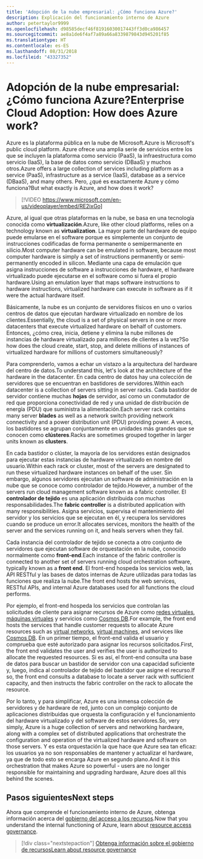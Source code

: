 ```yaml
---
title: 'Adopción de la nube empresarial: ¿Cómo funciona Azure?'
description: Explicación del funcionamiento interno de Azure
author: petertaylor9999
ms.openlocfilehash: d98585decf46f81916030017443ff3d0ca986457
ms.sourcegitcommit: ae8a1de6f4af7a89a66a8339879843d945201f85
ms.translationtype: HT
ms.contentlocale: es-ES
ms.lasthandoff: 08/31/2018
ms.locfileid: "43327352"
---
```

# <a name="enterprise-cloud-adoption-how-does-azure-work"></a><span data-ttu-id="de849-103">Adopción de la nube empresarial: ¿Cómo funciona Azure?</span><span class="sxs-lookup"><span data-stu-id="de849-103">Enterprise Cloud Adoption: How does Azure work?</span></span>

<span data-ttu-id="de849-104">Azure es la plataforma pública en la nube de Microsoft.</span><span class="sxs-lookup"><span data-stu-id="de849-104">Azure is Microsoft's public cloud platform.</span></span> <span data-ttu-id="de849-105">Azure ofrece una amplia serie de servicios entre los que se incluyen la plataforma como servicio (PaaS), la infraestructura como servicio (IaaS), la base de datos como servicio (DBaaS) y muchos otros.</span><span class="sxs-lookup"><span data-stu-id="de849-105">Azure offers a large collection of services including platform as a service (PaaS), infrastructure as a service (IaaS), database as a service (DBaaS), and many others.</span></span> <span data-ttu-id="de849-106">Pero, ¿qué es exactamente Azure y cómo funciona?</span><span class="sxs-lookup"><span data-stu-id="de849-106">But what exactly is Azure, and how does it work?</span></span>

> [!VIDEO https://www.microsoft.com/en-us/videoplayer/embed/RE2ixGo] 

<span data-ttu-id="de849-107">Azure, al igual que otras plataformas en la nube, se basa en una tecnología conocida como **virtualización**.</span><span class="sxs-lookup"><span data-stu-id="de849-107">Azure, like other cloud platforms, relies on a technology known as **virtualization**.</span></span> <span data-ttu-id="de849-108">La mayor parte del hardware de equipo puede emularse en el software porque es simplemente un conjunto de instrucciones codificadas de forma permanente o semipermanente en silicio.</span><span class="sxs-lookup"><span data-stu-id="de849-108">Most computer hardware can be emulated in software, because most computer hardware is simply a set of instructions permanently or semi-permanently encoded in silicon.</span></span> <span data-ttu-id="de849-109">Mediante una capa de emulación que asigna instrucciones de software a instrucciones de hardware, el hardware virtualizado puede ejecutarse en el software como si fuera el propio hardware.</span><span class="sxs-lookup"><span data-stu-id="de849-109">Using an emulation layer that maps software instructions to hardware instructions, virtualized hardware can execute in software as if it were the actual hardware itself.</span></span>

<span data-ttu-id="de849-110">Básicamente, la nube es un conjunto de servidores físicos en uno o varios centros de datos que ejecutan hardware virtualizado en nombre de los clientes.</span><span class="sxs-lookup"><span data-stu-id="de849-110">Essentially, the cloud is a set of physical servers in one or more datacenters that execute virtualized hardware on behalf of customers.</span></span> <span data-ttu-id="de849-111">Entonces, ¿cómo crea, inicia, detiene y elimina la nube millones de instancias de hardware virtualizado para millones de clientes a la vez?</span><span class="sxs-lookup"><span data-stu-id="de849-111">So how does the cloud create, start, stop, and delete millions of instances of virtualized hardware for millions of customers simultaneously?</span></span>

<span data-ttu-id="de849-112">Para comprenderlo, vamos a echar un vistazo a la arquitectura del hardware del centro de datos.</span><span class="sxs-lookup"><span data-stu-id="de849-112">To understand this, let's look at the architecture of the hardware in the datacenter.</span></span>  <span data-ttu-id="de849-113">En cada centro de datos hay una colección de servidores que se encuentran en bastidores de servidores.</span><span class="sxs-lookup"><span data-stu-id="de849-113">Within each datacenter is a collection of servers sitting in server racks.</span></span> <span data-ttu-id="de849-114">Cada bastidor de servidor contiene muchas **hojas** de servidor, así como un conmutador de red que proporciona conectividad de red y una unidad de distribución de energía (PDU) que suministra la alimentación.</span><span class="sxs-lookup"><span data-stu-id="de849-114">Each server rack contains many server **blades** as well as a network switch providing network connectivity and a power distribution unit (PDU) providing power.</span></span> <span data-ttu-id="de849-115">A veces, los bastidores se agrupan conjuntamente en unidades más grandes que se conocen como **clústeres**.</span><span class="sxs-lookup"><span data-stu-id="de849-115">Racks are sometimes grouped together in larger units known as **clusters**.</span></span> 

<span data-ttu-id="de849-116">En cada bastidor o clúster, la mayoría de los servidores están designados para ejecutar estas instancias de hardware virtualizado en nombre del usuario.</span><span class="sxs-lookup"><span data-stu-id="de849-116">Within each rack or cluster, most of the servers are designated to run these virtualized hardware instances on behalf of the user.</span></span> <span data-ttu-id="de849-117">Sin embargo, algunos servidores ejecutan un software de administración en la nube que se conoce como controlador de tejido.</span><span class="sxs-lookup"><span data-stu-id="de849-117">However, a number of the servers run cloud management software known as a fabric controller.</span></span> <span data-ttu-id="de849-118">El **controlador de tejido** es una aplicación distribuida con muchas responsabilidades.</span><span class="sxs-lookup"><span data-stu-id="de849-118">The **fabric controller** is a distributed application with many responsibilities.</span></span> <span data-ttu-id="de849-119">Asigna servicios, supervisa el mantenimiento del servidor y los servicios que se ejecutan en él, y recupera los servidores cuando se produce un error.</span><span class="sxs-lookup"><span data-stu-id="de849-119">It allocates services, monitors the health of the server and the services running on it, and heals servers when they fail.</span></span>

<span data-ttu-id="de849-120">Cada instancia del controlador de tejido se conecta a otro conjunto de servidores que ejecutan software de orquestación en la nube, conocido normalmente como **front-end**.</span><span class="sxs-lookup"><span data-stu-id="de849-120">Each instance of the fabric controller is connected to another set of servers running cloud orchestration software, typically known as a **front end**.</span></span> <span data-ttu-id="de849-121">El front-end hospeda los servicios web, las API RESTful y las bases de datos internas de Azure utilizadas para todas las funciones que realiza la nube.</span><span class="sxs-lookup"><span data-stu-id="de849-121">The front end hosts the web services, RESTful APIs, and internal Azure databases used for all functions the cloud performs.</span></span> 

<span data-ttu-id="de849-122">Por ejemplo, el front-end hospeda los servicios que controlan las solicitudes de cliente para asignar recursos de Azure como [redes virtuales][vnet], [máquinas virtuales][vms] y servicios como [Cosmos DB][cosmosdb].</span><span class="sxs-lookup"><span data-stu-id="de849-122">For example, the front end hosts the services that handle customer requests to allocate Azure resources such as [virtual networks][vnet], [virtual machines][vms], and services like [Cosmos DB][cosmosdb].</span></span> <span data-ttu-id="de849-123">En un primer tiempo, el front-end valida el usuario y comprueba que esté autorizado para asignar los recursos solicitados.</span><span class="sxs-lookup"><span data-stu-id="de849-123">First, the front end validates the user and verifies the user is authorized to allocate the requested resources.</span></span> <span data-ttu-id="de849-124">Si es así, el front-end consulta una base de datos para buscar un bastidor de servidor con una capacidad suficiente y, luego, indica al controlador de tejido del bastidor que asigne el recurso.</span><span class="sxs-lookup"><span data-stu-id="de849-124">If so, the front end consults a database to locate a server rack with sufficient capacity, and then instructs the fabric controller on the rack to allocate the resource.</span></span>

<span data-ttu-id="de849-125">Por lo tanto, y para simplificar, Azure es una inmensa colección de servidores y de hardware de red, junto con un complejo conjunto de aplicaciones distribuidas que orquesta la configuración y el funcionamiento del hardware virtualizado y del software de estos servidores.</span><span class="sxs-lookup"><span data-stu-id="de849-125">So, very simply, Azure is a huge collection of servers and networking hardware, along with a complex set of distributed applications that orchestrate the configuration and operation of the virtualized hardware and software on those servers.</span></span> <span data-ttu-id="de849-126">Y es esta orquestación la que hace que Azure sea tan eficaz: los usuarios ya no son responsables de mantener y actualizar el hardware, ya que de todo esto se encarga Azure en segundo plano.</span><span class="sxs-lookup"><span data-stu-id="de849-126">And it is this orchestration that makes Azure so powerful - users are no longer responsible for maintaining and upgrading hardware, Azure does all this behind the scenes.</span></span> 

## <a name="next-steps"></a><span data-ttu-id="de849-127">Pasos siguientes</span><span class="sxs-lookup"><span data-stu-id="de849-127">Next steps</span></span>

<span data-ttu-id="de849-128">Ahora que comprende el funcionamiento interno de Azure, obtenga información acerca del [gobierno del acceso a los recursos](what-is-governance.md).</span><span class="sxs-lookup"><span data-stu-id="de849-128">Now that you understand the internal functioning of Azure, learn about [resource access governance](what-is-governance.md).</span></span> 

> [!div class="nextstepaction"]
> [<span data-ttu-id="de849-129">Obtenga información sobre el gobierno de recursos</span><span class="sxs-lookup"><span data-stu-id="de849-129">Learn about resource governance</span></span>](what-is-governance.md)

<!-- Links -->

[cosmosdb]: /azure/cosmos-db/introduction
[docs-add-users-to-aad]: /azure/active-directory/add-users-azure-active-directory?toc=/azure/architecture/cloud-adoption-guide/toc.json
[vms]: /azure/virtual-machines/
[vnet]: /azure/virtual-network/virtual-networks-overview
